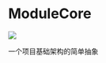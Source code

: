 # ModuleCore
[![](https://jitpack.io/v/Leonw2229/ModuleCore.svg)](https://jitpack.io/#Leonw2229/ModuleCore)

一个项目基础架构的简单抽象